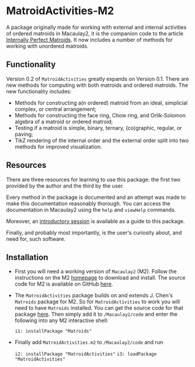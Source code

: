# MatroidActivities-M2
A package originally made for working with external and internal activities of ordered matroids in Macaulay2, it is the companion code to the article [Internally Perfect Matroids](https://arxiv.org/abs/1510.04532). It now includes a number of methods for working with unordered matroids.

## Functionality
Version 0.2 of `MatroidActivities` greatly expands on Version 0.1. There are new methods for computing with both matroids and ordered matroids. The new functionality includes:

 + Methods for constructing a(n ordered) matroid from an ideal, simplicial complex, or central arrangement;
 + Methods for constructing the face ring, Chow ring, and Orlik-Solomon algebra of a matroid or ordered matroid;
 + Testing if a matroid is simple, binary, ternary, (co)graphic, regular, or paving;
 + TikZ rendering of the internal order and the external order split into two methods for improved visualization.

## Resources
There are three resources for learning to use this package: the first two provided by the author and the third by the user.

Every method in the package is documented and an attempt was made to make this documentation reasonably thorough. You can access the documentation in Macaulay2 using the `help` and `viewHelp` commands.

Moreover, an [introductory session](https://github.com/aarondall/MatroidActivities-M2/blob/master/introductorySession.md) is available as a guide to this package.

Finally, and probably most importantly, is the user's curiosity about, and need for, such software.

## Installation
* First you will need a working version of `Macaulay2` (M2). Follow the instructions on the M2 [homepage](http://www.math.uiuc.edu/Macaulay2/) to download and install.
The source code for M2 is available on GitHub [here](https://github.com/Macaulay2/M2).

* The `MatroidActivities` package builds on and extends J. Chen's `Matroids` package for M2. So for `MatroidActivities` to work you will need to have `Matroids` installed. You can get the source code for that package [here](https://github.com/jchen419/Matroids-M2). Then simply add it to `/Macaulay2/code` and enter the following into any M2 interactive shell:

    ``i1: installPackage "Matroids"``

* Finally add `MatroidActivities.m2` to `/Macaulay2/code` and run

    ``i2: installPackage "MatroidActivities"``
    ``i3: loadPackage "MatroidActivities"``
